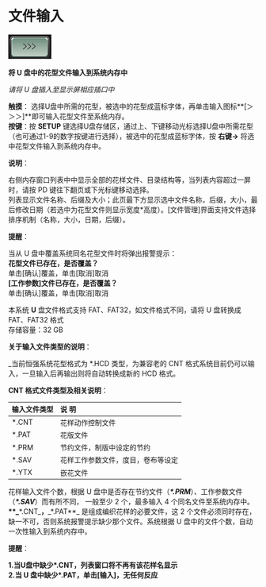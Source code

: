 # 文件输入

![](../.gitbook/assets/b1%20%281%29.PNG)

**将 U 盘中的花型文件输入到系统内存中**

_请将 U 盘插入至显示屏相应插口中_

**触摸**： 选择U盘中所需的花型，被选中的花型成蓝标字体，再单击输入图标**\[＞＞＞\]**即可输入花型文件至系统内存。  
**按键**：按 **SETUP** 键选择U盘存储区，通过上、下键移动光标选择U盘中所需花型（也可通过1-9的数字按键进行选择），被选中的花型成蓝标字体，按 **右键→** 将选中花型文件输入到系统内存中。

**说明**：

右侧内存窗口列表中中显示全部的花样文件、目录结构等，当列表内容超过一屏时，请按 PD 键往下翻页或下光标键移动选择。  
列表显示文件名称、后缀及大小；此页最下方显示选中文件名称，后缀，大小，最后修改日期（若选中为花型文件则显示宽度\*高度）。\[文件管理\]界面支持文件选择排序机制（名称，大小，日期，后缀）。

**提醒**：

当从 U 盘中覆盖系统同名花型文件时将弹出报警提示：  
**花型文件已存在，是否覆盖？**  
单击\[确认\]覆盖，单击\[取消\]取消  
**\[工作参数\]文件已存在，是否覆盖？**  
单击\[确认\]覆盖，单击\[取消\]取消

本系统 **U** 盘文件格式支持 FAT、FAT32，如文件格式不同，请将 U 盘转换成 FAT、FAT32 格式  
存储容量：32 GB

**关于输入文件类型的说明**：

\_当前恒强系统花型格式为 \*.HCD 类型，为兼容老的 CNT 格式系统目前仍可以输入，一旦输入后再输出则将自动转换成新的 HCD 格式。

**CNT 格式文件类型及相关说明**：

| **输入文件类型** | **说  明** |
| :--- | :--- |
| \*.CNT | 花样动作控制文件 |
| \*.PAT | 花版文件 |
| \*.PRM | 节约文件，制版中设定的节约 |
| \*.SAV | 花样工作参数文件，度目，卷布等设定 |
| \*.YTX | 嵌花文件 |

花样输入文件个数，根据 U 盘中是否存在节约文件（_**\*.PRM**_）、工作参数文件（_**\*.SAV**_）而有所不同， 一般至少 2 个，最多输入 4 个同名文件至系统内存中。 **\*\*\_**\*.CNT_**，**_\*.PAT\*\*\_ 是组成编织花样的必要文件，这 2 个文件必须同时存在，缺一不可，否则系统报警提示缺少那个文件。系统根据 U 盘中的文件个数，自动一次性输入到系统内存中。

**提醒**：

**1.当U盘中缺少\*.CNT，列表窗口将不再有该花样名显示  
2.当 U 盘中缺少\*.PAT，单击\[输入\]，无任何反应**

